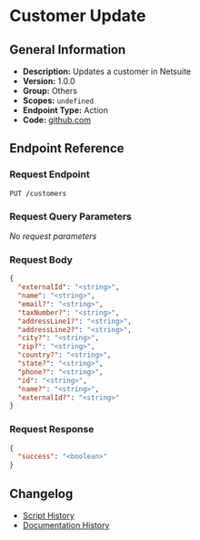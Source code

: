 <!-- BEGIN GENERATED CONTENT -->
# Customer Update

## General Information

- **Description:** Updates a customer in Netsuite
- **Version:** 1.0.0
- **Group:** Others
- **Scopes:** `undefined`
- **Endpoint Type:** Action
- **Code:** [github.com](https://github.com/NangoHQ/integration-templates/tree/main/integrations/netsuite-tba/actions/customer-update.ts)


## Endpoint Reference

### Request Endpoint

`PUT /customers`

### Request Query Parameters

_No request parameters_

### Request Body

```json
{
  "externalId": "<string>",
  "name": "<string>",
  "email?": "<string>",
  "taxNumber?": "<string>",
  "addressLine1?": "<string>",
  "addressLine2?": "<string>",
  "city?": "<string>",
  "zip?": "<string>",
  "country?": "<string>",
  "state?": "<string>",
  "phone?": "<string>",
  "id": "<string>",
  "name?": "<string>",
  "externalId?": "<string>"
}
```

### Request Response

```json
{
  "success": "<boolean>"
}
```

## Changelog

- [Script History](https://github.com/NangoHQ/integration-templates/commits/main/integrations/netsuite-tba/actions/customer-update.ts)
- [Documentation History](https://github.com/NangoHQ/integration-templates/commits/main/integrations/netsuite-tba/actions/customer-update.md)

<!-- END  GENERATED CONTENT -->


